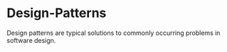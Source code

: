 # Design-Patterns
Design patterns are typical solutions to commonly occurring problems in software design.
